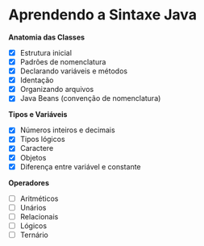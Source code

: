# Aprendendo a Sintaxe Java

**Anatomia das Classes**
- [x] Estrutura inicial
- [x] Padrões de nomenclatura
- [x] Declarando variáveis e métodos
- [x] Identação
- [x] Organizando arquivos
- [x] Java Beans (convenção de nomenclatura)

**Tipos e Variáveis**
 - [x] Números inteiros e decimais
 - [x] Tipos lógicos
 - [x] Caractere
 - [x] Objetos
 - [x] Diferença entre variável e constante

**Operadores**
 - [ ] Aritméticos
 - [ ] Unários
 - [ ] Relacionais
 - [ ] Lógicos
 - [ ] Ternário 